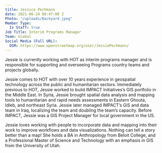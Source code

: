 ```yaml
---
title: Jessica Pechmann
date: 2021-06-24 08:47:00 Z
Photo: "/uploads/Backyard.jpeg"
Member Type:
  Is Staff: true
Job Title: Interim Programs Manager
Team: Global
Social Media (Full URL):
  OSM: https://www.openstreetmap.org/user/JessiePechmann/
---
```


Jessie is currently working with HOT as interim programs manager and is responsible for supporting and overseeing Programs country teams and projects globally. 

Jessie comes to HOT with over 10 years experience in geospatial technology across the public and humanitarian sectors. Immediately previous to HOT, Jessie worked to build IMPACT Initiatives’s GIS portfolio in the Middle East. In Syria, Jessie brought spatial data analysis and mapping tools to humanitarian and rapid needs assessments in Eastern Ghouta, Idleb, and northeast Syria. Jessie later managed IMPACT’s GIS and data team in Iraq, localizing the team and doubling the team’s capacity. Before IMPACT, Jessie was a GIS Project Manager for local government in the US. 

Jessie loves working with people to incorporate data and mapping into their work to improve workflows and data visualizations. Nothing can tell a story better than a map! She holds a BA in Anthropology from Beloit College, and a Professional Master of Science and Technology with an emphasis in GIS from the University of Utah. 